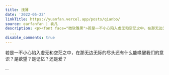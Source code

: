 ```yaml
---
title: 浅薄
date: '2022-05-22'
linkTitle: https://yuanfan.vercel.app/posts/qianbo/
source: earfanfan | 袁凡
description: <p><font face="微软雅黑">若是一不小心陷入虚无和空茫之中，在那无边无际的尽头还有什么能唤醒我们的意识？是欲望？是记忆？还是爱？</p>
  ...
disable_comments: true
---
```

<p><font face="微软雅黑">若是一不小心陷入虚无和空茫之中，在那无边无际的尽头还有什么能唤醒我们的意识？是欲望？是记忆？还是爱？</p> ...